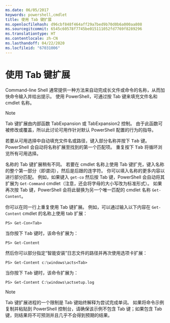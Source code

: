 ```yaml
---
ms.date: 06/05/2017
keywords: powershell,cmdlet
title: 使用 Tab 键扩展
ms.openlocfilehash: d96cbf848f464aff29a7bed9b70d0b6a000aa808
ms.sourcegitcommit: 6545c60578f7745be015111052fd7769f8289296
ms.translationtype: HT
ms.contentlocale: zh-CN
ms.lasthandoff: 04/22/2020
ms.locfileid: "67031006"
---
```

# <a name="using-tab-expansion"></a>使用 Tab 键扩展

Command-line Shell 通常提供一种方法来自动完成长文件或命令的名称，从而加快命令输入并给出提示。 使用 PowerShell，可通过按 Tab 键来填充文件名和 cmdlet 名称<kbd></kbd>。

> [!NOTE]
> Tab 键扩展由内部函数 TabExpansion 或 TabExpansion2 控制。 由于此函数可被修改或覆盖，所以此讨论可用作针对默认 PowerShell 配置的行为的指导。

若要从可用选择中自动填充文件名或路径，键入部分名称并按下 <kbd>Tab</kbd> 键。 PowerShell 会自动将名称扩展至找到的第一个匹配项。 重复按下 <kbd>Tab</kbd> 将循环浏览所有可用选择。

名称的 Tab 键扩展稍有不同。 若要在 cmdlet 名称上使用 Tab 键扩充，键入名称的整个第一部分（即谓词），然后是后跟的连字符。 你可以填入名称的更多内容以进行部分匹配。 例如，如果键入 `get-co` 然后按 Tab 键，PowerShell 会自动将其扩展为 `Get-Command` cmdlet（注意，还会将字母的大小写改为标准形式）<kbd></kbd>。 如果再次按 Tab 键，PowerShell 会将此替换为另一个唯一匹配的 cmdlet 名称 `Get-Content`<kbd></kbd>。

你可以在同一行上重复使用 Tab 键扩展。 例如，可以通过输入以下内容在 `Get-Content` cmdlet 的名称上使用 tab 扩展：

```
PS> Get-Con<Tab>
```

当你按下 <kbd>Tab</kbd> 键时，该命令扩展为：

```
PS> Get-Content
```

然后你可以部分指定“智能安装”日志文件的路径并再次使用选项卡扩展：

```
PS> Get-Content c:\windows\acts<Tab>
```

当你按下 <kbd>Tab</kbd> 键时，该命令扩展为：

```
PS> Get-Content C:\windows\actsetup.log
```

> [!NOTE]
> Tab 键扩展进程的一个限制是 Tab 键始终解释为尝试完成单词。 如果将命令示例复制并粘贴到 PowerShell 控制台，请确保该示例不包含 Tab 键；如果包含 Tab 键，则结果将不可预测并且几乎不会得到预期的结果。
